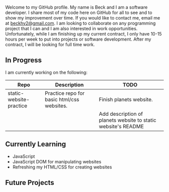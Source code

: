 Welcome to my GitHub profile. My name is Beck and I am a software developer. I share most of my code here on GitHub for all to see and to show my improvement over time. If you would like to contact me, email me at beckhv2@gmail.com. I am looking to collaborate on any programming project that I can and I am also interested in work opportunities. Unfortunately, while I am finishing up my current contract, I only have 10-15 hours per week to put into projects or software development. After my contract, I will be looking for full time work.

## In Progress

I am currently working on the following:

| Repo | Description | TODO |
| --- | --- | --- |
| static-website-practice | Practice repo for basic html/css websites. | Finish planets website. |
| | | Add description of planets website to static website's README |

## Currently Learning

- JavaScript
- JavaScript DOM for manipulating websites
- Refreshing my HTML/CSS for creating websites

## Future Projects
